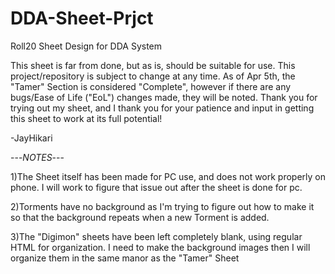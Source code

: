 # DDA-Sheet-Prjct
Roll20 Sheet Design for DDA System

This sheet is far from done, but as is, should be suitable for use. This project/repository is subject to change at any time.
As of Apr 5th, the "Tamer" Section is considered "Complete", however if there are any bugs/Ease of Life ("EoL") changes made, they will be noted.
Thank you for trying out my sheet, and I thank you for your patience and input in getting this sheet to work at its full potential!

-JayHikari



---*NOTES*---

1)The Sheet itself has been made for PC use, and does not work properly on phone. I will work to figure that issue out after the sheet is done for pc.

2)Torments have no background as I'm trying to figure out how to make it so that the background repeats when a new Torment is added.

3)The "Digimon" sheets have been left completely blank, using regular HTML for organization. I need to make the background images then I will organize them in the same manor as the "Tamer" Sheet

